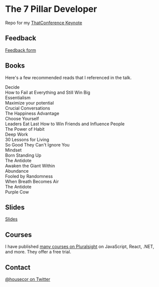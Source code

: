 # The 7 Pillar Developer

Repo for my [ThatConference Keynote](https://www.thatconference.com/Sessions/Session/12901)

## Feedback

[Feedback form](bit.ly/7pillardev)

## Books

Here's a few recommended reads that I referenced in the talk.

Decide   
How to Fail at Everything and Still Win Big  
Essentialism  
Maximize your potential  
Crucial Conversations  
The Happiness Advantage  
Choose Yourself   
Leaders Eat Last 
How to Win Friends and Influence People  
The Power of Habit  
Deep Work  
30 Lessons for Living   
So Good They Can't Ignore You  
Mindset   
Born Standing Up  
The Antidote  
Awaken the Giant Within  
Abundance   
Fooled by Randomness   
When Breath Becomes Air  
The Antidote   
Purple Cow

## Slides

[Slides](https://www.dropbox.com/s/g9iffkcv8rkj95q/The%207%20Pillar%20Developer.pptx?dl=0)

## Courses

I have published [many courses on Pluralsight](https://app.pluralsight.com/profile/author/cory-house) on JavaScript, React, .NET, and more. They offer a free trial.

## Contact

[@housecor on Twitter](http://twitter.com/housecor)



